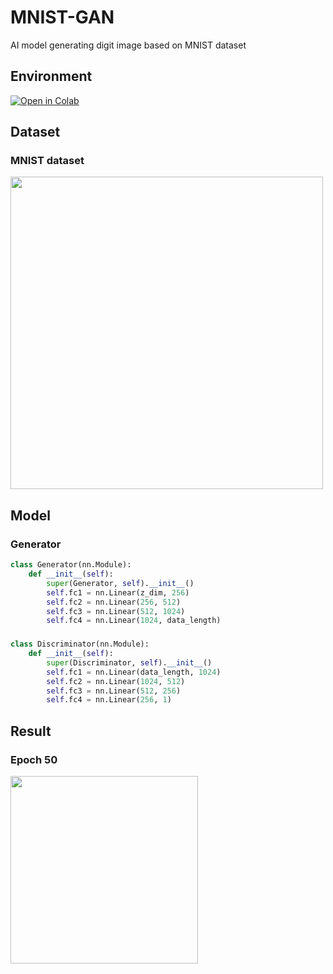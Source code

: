 # MNIST-GAN
AI model generating digit image based on MNIST dataset

## Environment 
[![Open in Colab](https://colab.research.google.com/assets/colab-badge.svg)](https://colab.research.google.com/drive/1-kwYmLlPhvN4JkkzKKhpx7pz5iqyqiz1#scrollTo=Ka8rQBYrZyXG)

## Dataset
### MNIST dataset
<img width="500" src="https://user-images.githubusercontent.com/63842546/214065889-45168edd-e111-458f-9ecf-a99abfaae632.png"/>

## Model
### Generator

```python
class Generator(nn.Module):
    def __init__(self):
        super(Generator, self).__init__()
        self.fc1 = nn.Linear(z_dim, 256)
        self.fc2 = nn.Linear(256, 512)
        self.fc3 = nn.Linear(512, 1024)
        self.fc4 = nn.Linear(1024, data_length)
```

###

```python
class Discriminator(nn.Module):
    def __init__(self):
        super(Discriminator, self).__init__()
        self.fc1 = nn.Linear(data_length, 1024)
        self.fc2 = nn.Linear(1024, 512)
        self.fc3 = nn.Linear(512, 256)
        self.fc4 = nn.Linear(256, 1)
```

## Result
### Epoch 50
<img width="300" src="https://user-images.githubusercontent.com/63842546/215310037-62cccbf9-5450-46c0-a7d5-dd7629bfe243.png"/>

